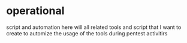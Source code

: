 # operational
script and automation
 here will all related tools and script that I want to create to automize the usage of the tools during pentest activitirs

 